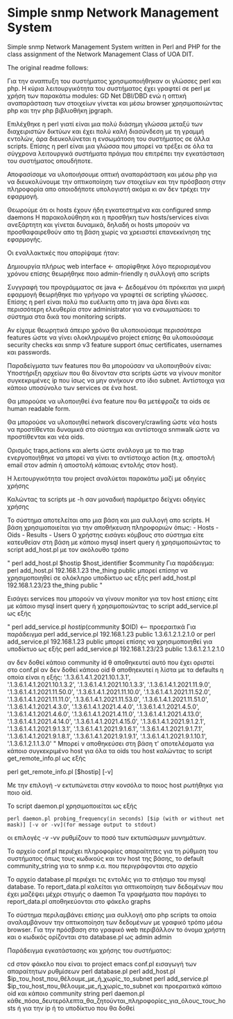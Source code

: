 Simple snmp Network Management System
=========

Simple snmp Network Management System written in Perl and PHP for the class assignment of the Network Management Class of UOA DIT.

The original readme follows:

Για την αναπτυξη του συστήματος χρησιμοποιήθηκαν οι γλώσσες perl και php.
Η κύρια λειτουργικότητα του συστήματος έχει γραφτεί σε perl με χρήση των 
παρακάτω modules:
GD
Net
DBI/DBD
ενώ η οπτική αναπαράσταση των στοιχείων γίνετaι
και μέσω browser χρησιμοποιώντας php
και την php βιβλιοθήκη jpgraph.

Επιλέχθηκε η perl γιατί είναι μια πολύ διάσημη γλώσσα μεταξύ των
διαχειριστών δικτύων και έχει πολύ καλή διασύνδεση με τη γραμμή εντολών,
άρα διευκολύνεται η ενσωμάτοση του συστήματος σε άλλα scripts.
Επίσης η perl είναι μια γλώσσα που μπορεί να τρέξει σε όλα τα σύγχρονα
λειτουργικά συστήματα πράγμα που επιτρέπει την εγκατάσταση του συστήματος 
οπουδήποτε.

Αποφασίσαμε να υλοποιήσουμε οπτική αναπαράσταση και μέσω php για να
διευκολύνουμε την οπτικοποίηση των στοιχείων και την πρόσβαση στην πληροφορία
απο οποιοδήποτε υπολογιστή ακόμα κι αν δεν τρέχει την εφαρμογή.

Θεωρούμε ότι οι hosts έχουν ήδη εγκατεστημένα και configured snmp daemons
Η παρακολούθηση και η προσθήκη των hosts/services είναι ανεξάρτητη
και γίνεται δυναμικά, δηλαδή οι hosts μπορούν να προσθαφαιρεθούν απο τη
βάση χωρίς να χρειαστεί επανεκκίνηση της εφαρμογής.

Οι εναλλακτικές που απορίψαμε ήταν:

Δημιουργία πλήρως web interface <- απορίφθηκε λόγο περιορισμένου χρόνου
επίσης θεωρήθηκε ποιο admin-friendly η συλλογή απο scripts

Συγγραφή του προγράμματος σε java <- Δεδομένου ότι πρόκειται
για μικρή εφαρμογή θεωρήθηκε πιο γρήγορο να γραφτεί σε scripting γλώσσες.
Επίσης η perl είναι πολύ πιο ευέλικτη απο τη java άρα δίνει
και περισσότερη ελευθερία στον administrator για να ενσωματώσει το σύστημα
στα δικά του monitoring scripts.

Αν είχαμε θεωρητικά άπειρο χρόνο θα υλοποιούσαμε περισσότερα features ώστε να γίνει ολοκληρωμένο project
επίσης θα υλοποιούσαμε security checks και snmp v3 feature support όπως certificates, usernames και passwords.

Παραδείγματα των features που θα μπορούσαν να υλοποιηθούν είναι:
Υποστήριξη αρχείων που θα δίνονταν στα scripts ώστε να γίνουν monitor
συγκεκριμένες ip που ίσως να μην ανήκουν στο ίδιο subnet.
Αντίστοιχα για κάποιο υποσύνολο των services σε ένα host.

Θα μπορούσε να υλοποιηθεί ένα feature που θα μετέφραζε
τα oids σε human readable form.

Θα μπορούσε να υλοποιηθεί network discovery/crawling ώστε νέα hosts
να προστίθενται δυναμικά στο σύστημα και αντίστοιχα 
snmwalk ώστε να προστίθενται και νέα oids.

Ορισμός traps,actions και alerts ώστε
ανάλογα με το πιο trap ενεργοποιήθηκε να μπορεί να γίνει το αντίστοιχο action
(π.χ. αποστολή email στον admin ή αποστολή κάποιας εντολής στον host).



Η λειτουργικότητα του project αναλύεται παρακάτω μαζί με οδηγίες χρήσης

Καλώντας τα scripts με -h σαν μοναδική παράμετρο
δείχνει οδηγίες χρήσης

Το σύστημα αποτελείται απο μια βάση και μια συλλογή απο scripts.
Η βάση χρησιμοποιείται για την αποθήκευση πληροφοριών όπως:
	- Hosts
	- Oids
	- Results
	- Users
Ο χρήστης εισάγει κόμβους στο σύστημα
είτε κατευθείαν στη βάση με κάποιο mysql insert query
ή χρησιμοποιώντας το script add_host.pl με τον ακόλουθο τρόπο

" 
	perl add_host.pl $hostip $host_identifier $community
Για παράδειγμα:	
	perl add_host.pl 192.168.1.23 the_thing public
	μπορεί επίσησ να χρησιμοποιηθεί σε ολόκληρο υποδίκτυο ως εξής
	perl add_host.pl 192.168.1.23/23  the_thing public
"

Εισάγει services που μπορούν να γίνουν monitor για τον host επίσης 
είτε με κάποιο mysql insert query ή χρησιμοποιώντας το script add_service.pl
ως εξής

"
	perl add_service.pl $hostip ($community $OID) <-- προεραιτικά
Για παράδειγμα
	perl add_service.pl 192.168.1.23  public 1.3.6.1.2.1.2.1.0 or
	perl add_service.pl 192.168.1.23  public
μπορεί επίσης να χρησιμοποιηθεί για υποδίκτυο ως εξής
	perl add_service.pl 192.168.1.23/23  public 1.3.6.1.2.1.2.1.0
	
αν δεν δοθεί κάποιο community id θ αποθηκευτεί αυτό που έχει οριστεί στο conf.pl
αν δεν δοθεί κάποιο oid θ αποθηεκυτεί η λίστα με τα defaults η οποία είναι η εξής:
						 '.1.3.6.1.4.1.2021.10.1.3.1',	
						 '.1.3.6.1.4.1.2021.10.1.3.2',
						 '.1.3.6.1.4.1.2021.10.1.3.3',
						 '.1.3.6.1.4.1.2021.11.9.0',
						 '.1.3.6.1.4.1.2021.11.50.0',
						 '.1.3.6.1.4.1.2021.11.10.0',
						 '.1.3.6.1.4.1.2021.11.52.0',
						 '.1.3.6.1.4.1.2021.11.11.0',
						 '.1.3.6.1.4.1.2021.11.53.0',
						 '.1.3.6.1.4.1.2021.11.51.0',
						 '.1.3.6.1.4.1.2021.4.3.0',
						 '.1.3.6.1.4.1.2021.4.4.0',
						 '.1.3.6.1.4.1.2021.4.5.0',
						 '.1.3.6.1.4.1.2021.4.6.0',
						 '.1.3.6.1.4.1.2021.4.11.0',
						 '.1.3.6.1.4.1.2021.4.13.0',
						 '.1.3.6.1.4.1.2021.4.14.0',
						 '.1.3.6.1.4.1.2021.4.15.0',
						 '.1.3.6.1.4.1.2021.9.1.2.1',
						 '.1.3.6.1.4.1.2021.9.1.3.1',
						 '.1.3.6.1.4.1.2021.9.1.6.1',
						 '.1.3.6.1.4.1.2021.9.1.7.1',
						 '.1.3.6.1.4.1.2021.9.1.8.1',
						 '.1.3.6.1.4.1.2021.9.1.9.1',
						 '.1.3.6.1.4.1.2021.9.1.10.1',
						 '.1.3.6.1.2.1.1.3.0'
"
Μπορεί ν αποθηκεύσει στη βάση τ' αποτελέσματα για κάποιο
συγκεκριμένο host για όλα τα oids του host
καλώντας το script get_remote_info.pl ως εξής

perl get_remote_info.pl [$hostip] [-v]

Με την επιλογή -v εκτυπώνεται στην κονσόλα το ποιος host ρωτήθηκε για ποιο oid.

Το script daemon.pl χρησιμοποιείται ως εξής

	perl daemon.pl probing_frequency(in seconds) [$ip (with or without net mask)] [-v or -vv](for message output to stdout)
οι επιλογές -v -vv ρυθμίζουν το ποσό των εκτυπώσιμων μυνημάτων.

Το αρχείο conf.pl περιέχει πληροφορίες απαραίτητες για τη ρύθμιση
του συστήματος όπως τους κωδικούς και τον host της βάσης,
το default community_string για το snmp κ.α. που περιγράφονται στο αρχείο

Το αρχείο database.pl περιέχει τις εντολές για το στήσιμο του mysql database.
Το report_data.pl καλείται για οπτικοποίηση των δεδομένων
που έχει μαζέψει μέχρι στιγμής ο daemon
Τα γραφήματα που παράγει το report_data.pl αποθηκεύονται στο φάκελο graphs

Το σύστημα περιλαμβάνει επίσης μια συλλογή απο php scripts τα οποία
αναλαμβάνουν την οπτικοποίηση των δεδομένων με γραφικό τρόπο μέσω browser.
Για την πρόσβαση στο γραφικό web περιβάλλον το όνομα χρήστη
και ο κωδικός ορίζονται στο database.pl ως admin admin


Παράδειγμα εγκατάστασης και χρήσης του συστήματος:

cd στον φάκελο που είναι το project
emacs conf.pl
εισαγωγή των απαραίτητων ρυθμίσεων
perl database.pl
perl add_host.pl $ip_του_host_που_θέλουμε_με_ή_χωρίς_το_subnet
perl add_service.pl $ip_του_host_που_θέλουμε_με_ή_χωρίς_το_subnet και προεραιτικά κάποιο oid και κάποιο community string
perl daemon.pl κάθε_πόσα_δευτερόλεπτα_θα_ζητούνται_πληροφορίες_για_όλους_τους_hosts ή για την ip ή το υποδίκτυο που θα δοθεί
